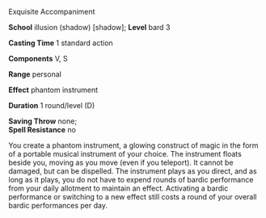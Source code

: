 Exquisite Accompaniment

**School** illusion (shadow) [shadow]; **Level** bard 3

**Casting Time** 1 standard action

**Components** V, S

**Range** personal

**Effect** phantom instrument

**Duration** 1 round/level (D)

**Saving Throw** none;   
**Spell Resistance** no

You create a phantom instrument, a glowing construct of magic in the form of a portable musical instrument of your choice. The instrument floats beside you, moving as you move (even if you teleport). It cannot be damaged, but can be dispelled. The instrument plays as you direct, and as long as it plays, you do not have to expend rounds of bardic performance from your daily allotment to maintain an effect. Activating a bardic performance or switching to a new effect still costs a round of your overall bardic performances per day.


